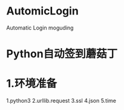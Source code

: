 # AutomicLogin
Automatic Login moguding
# Python自动签到蘑菇丁
# 1.环境准备
1.python3
2.urllib.request
3.ssl
4.json
5.time

